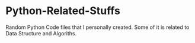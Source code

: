 # Python-Related-Stuffs
Random Python Code files that I personally created. Some of it is related to Data Structure and Algoriths.
